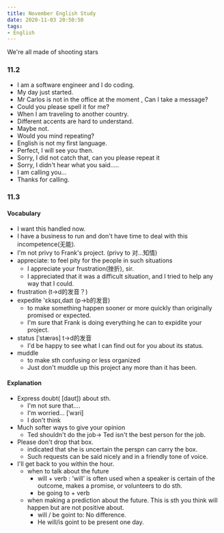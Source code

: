 ```yaml
---
title: November English Study
date: 2020-11-03 20:50:50
tags:
- English
---
```


We're all made of shooting stars
<!--more-->

### 11.2
- I am a software engineer and I do coding.
- My day just started.
- Mr Carlos is not in the office at the moment , Can I take a message?
- Could you please spell it for me?
- When I am traveling to another country.
- Different accents are hard to understand.
- Maybe not.
- Would you mind repeating?
- English is not my first language.
- Perfect, I will see you then.
- Sorry, I did not catch that, can you please repeat it
- Sorry, I didn't hear what you said…..
- I am calling you…
- Thanks for calling.

### 11.3

#### Vocabulary
- I want this handled now.
- I have a business to run and don't have time to deal with this incompetence(无能).
- I'm not privy to Frank's project. (privy to 对...知情)
- appreciate: to feel pity for the people in such situations
    - I appreciate your frustration(挫折), sir.
    - I appreciated that it was a difficult situation, and I tried to help any way that I could.
- frustration (t->d的发音？)
- expedite 'ɛkspɪ,daɪt (p->b的发音)
    - to make something happen sooner or more quickly than originally promised or expected.
    - I'm sure that Frank is doing everything he can to expidite your project.
-  status [ˈstæɾəs] t->d的发音
    - I'd be happy to see what I can find out for you about its status.
-  muddle
    - to make sth confusing or less organized
    - Just don't muddle up this project any more than it has been.

#### Explanation
- Express doubt( [daʊt]) about sth. 
    - I'm not sure that....
    - I'm worried... [ˈwɜri]
    - I don't think
- Much softer ways to give your opinion
    - Ted shouldn't do the job-> Ted isn't the best person for the job.
- Please don't drop that box.
    - indicated that she is uncertain the perspn can carry the box.
    - Such requests can be said nicely and in a friendly tone of voice.
- I'll get back to you within the hour.
    -  when to talk about the future
        - will + verb : 'will' is often used when a speaker is certain of the outcome, makes a promise, or volunteers to do sth.
        - be going to + verb 
    - when making a prediction about the future. This is sth you think will happen but are not positive about.
        - will / be goint to: No difference.
        -  He will/is goint to be present one day.
